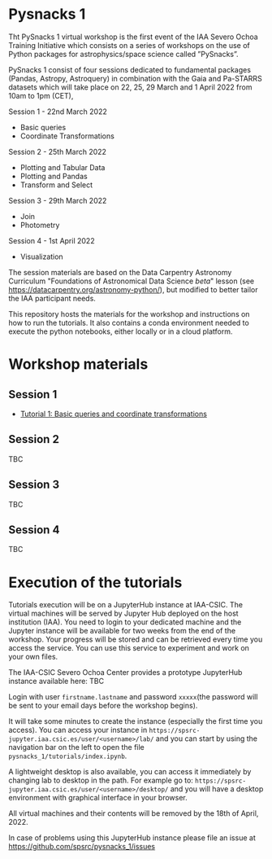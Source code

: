 # Pysnacks 1  

Tht PySnacks 1 virtual workshop is the first event of the IAA Severo Ochoa Training Initiative which consists on a series of workshops on 
the use of Python packages for astrophysics/space science called ”PySnacks”. 

PySnacks 1 consist of four sessions dedicated to fundamental packages (Pandas, Astropy, Astroquery) in combination with the Gaia and Pa-STARRS datasets which will take place on 22, 25, 29 March and 1 April 2022 from 10am to 1pm (CET), 

Session 1 - 22nd March 2022
 - Basic queries
 - Coordinate Transformations

Session 2 - 25th March 2022 
 - Plotting and Tabular Data
 - Plotting and Pandas
 - Transform and Select

Session 3 - 29th March 2022
 - Join
 - Photometry

Session 4 - 1st April 2022 
 - Visualization

The session materials are based on the Data Carpentry Astronomy Curriculum "Foundations of Astronomical Data Science *beta*" lesson (see https://datacarpentry.org/astronomy-python/), but modified to better tailor the IAA participant needs. 

This repository hosts the materials for the workshop and instructions on how to run the tutorials. It also contains a conda environment needed to execute the python notebooks, either locally or in a cloud platform.


# Workshop materials

## Session 1
- [Tutorial 1: Basic queries and coordinate transformations](session_01/pysnack_1_01.ipynb)
    
## Session 2
TBC 

## Session 3
TBC

## Session 4
TBC    


# Execution of the tutorials

Tutorials execution will be on a JupyterHub instance at IAA-CSIC. The virtual machines will be served by Jupyter Hub deployed on the host institution (IAA). You need to login to your dedicated machine and the Jupyter instance will be available for two weeks from the end of the workshop. Your progress will be stored and can be retrieved every time you access the service. You can use this service to experiment and work on your own files.

The IAA-CSIC Severo Ochoa Center provides a prototype JupyterHub instance available here:
TBC

Login with user `firstname.lastname` and password `xxxxx`(the password will be sent to your email days before the workshop begins). 

It will take some minutes to create the instance (especially the first time you access). You can access your instance in `https://spsrc-jupyter.iaa.csic.es/user/<username>/lab/` and you can start by using the navigation bar on the left to open the file `pysnacks_1/tutorials/index.ipynb`.

A lightweight desktop is also available, you can access it immediately by changing lab to desktop in the path. For example go to: `https://spsrc-jupyter.iaa.csic.es/user/<username>/desktop/` and you will have a desktop environment with graphical interface in your browser.

All virtual machines and their contents will be removed by the 18th of April, 2022.

In case of problems using this JupyterHub instance please file an issue at https://github.com/spsrc/pysnacks_1/issues



